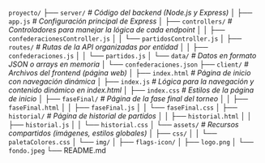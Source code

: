 `proyecto/`
├── `server/`                     _# Código del backend (Node.js y Express)_
│   ├── `app.js`                  _# Configuración principal de Express_
│   ├── `controllers/`            _# Controladores para manejar la lógica de cada endpoint_
│   │   ├── `confederacionesController.js`
│   │   └── `partidosController.js`
│   ├── `routes/`                 _# Rutas de la API organizadas por entidad_
│   │   ├── `confederaciones.js`
│   │   └── `partidos.js`
│   └── `data/`                   _# Datos en formato JSON o arrays en memoria_
│       └── `confederaciones.json`
├── `client/`                     _# Archivos del frontend (página web)_
│   ├── `index.html`              _# Página de inicio con navegación dinámica_
│   ├── `index.js`                _# Lógica para la navegación y contenido dinámico en index.html_
│   ├── `index.css`               _# Estilos de la página de inicio_
│   ├── `faseFinal/`              _# Página de la fase final del torneo_
│   │   ├── `faseFinal.html`
│   │   ├── `faseFinal.js`
│   │   └── `faseFinal.css`
│   ├── `historial/`              _# Página de historial de partidos_
│   │   ├── `historial.html`
│   │   ├── `historial.js`
│   │   └── `historial.css`
│   └── `assets/`                 _# Recursos compartidos (imágenes, estilos globales)_
│       ├── `css/`
│       │   └── `paletaColores.css`
│       └── `img/`
│           ├── `flags-icon/`
│           ├── `logo.png`
│           └── `fondo.jpeg`
└── README.md
